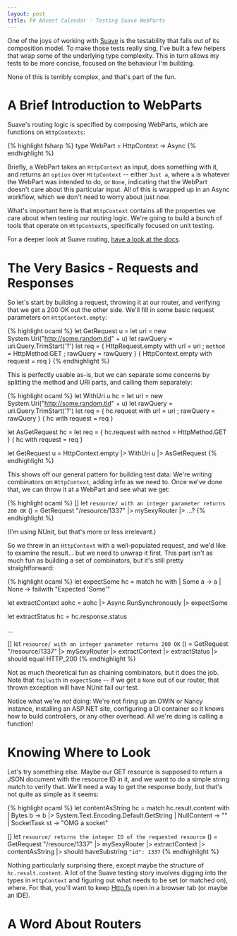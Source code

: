 ```yaml
---
layout: post
title: F# Advent Calendar - Testing Suave WebParts
---
```


One of the joys of working with [Suave](http://suave.io) is the
testability that falls out of its composition model. To make those tests
really sing, I've built a few helpers that wrap some of the underlying
type complexity. This in turn allows my tests to be more concise,
focused on the behaviour I'm building.

None of this is terribly complex, and that's part of the fun.

# A Brief Introduction to WebParts

Suave's routing logic is specified by composing WebParts, which are
functions on `HttpContexts`:

{% highlight fsharp %}
type WebPart = HttpContext -> Async<HttpContext option>
{% endhighlight %}

Briefly, a WebPart takes an `HttpContext` as input, does something with
it, and returns an `option` over `HttpContext` -- either `Just a`, where
`a` is whatever the WebPart was intended to do, or `None`, indicating
that the WebPart doesn't care about this particular input. All of this
is wrapped up in an Async workflow, which we don't need to worry about
just now.

What's important here is that `HttpContext` contains all the properties
we care about when testing our routing logic. We're going to build a
bunch of tools that operate on `HttpContext`s, specifically focused on
unit testing.

For a deeper look at Suave routing, [have a look at the
docs](https://suave.io/routing.html).

# The Very Basics - Requests and Responses

So let's start by building a request, throwing it at our router, and
verifying that we get a 200 OK out the other side. We'll fill in some
basic request parameters on `HttpContext.empty`:

{% highlight ocaml %}
let GetRequest u =
    let uri = new System.Uri("http://some.random.tld" + u)
    let rawQuery = uri.Query.TrimStart('?')
    let req = { HttpRequest.empty with url = uri ;
                ``method`` = HttpMethod.GET ;
                rawQuery = rawQuery }
    { HttpContext.empty with request = req }
{% endhighlight %}

This is perfectly usable as-is, but we can separate some concerns by
splitting the method and URI parts, and calling them separately:

{% highlight ocaml %}
let WithUri u hc =
    let uri = new System.Uri("http://some.random.tld" + u)
    let rawQuery = uri.Query.TrimStart('?')
    let req = { hc.request with url = uri ;
                rawQuery = rawQuery }
    { hc with request = req }

let AsGetRequest hc =
    let req = { hc.request with ``method`` = HttpMethod.GET }
    { hc with request = req }

let GetRequest u =
    HttpContext.empty
    |> WithUri u
    |> AsGetRequest
{% endhighlight %}

This shows off our general pattern for building test data: We're writing
combinators on `HttpContext`, adding info as we need to. Once we've done
that, we can throw it at a WebPart and see what we get:

{% highlight ocaml %}
[<Test>]
let ``resource/ with an integer parameter returns 200 OK`` () =
    GetRequest "/resource/1337" 
    |> mySexyRouter
    |> ...?
{% endhighlight %}

(I'm using NUnit, but that's more or less irrelevant.)

So we threw in an `HttpContext` with a well-populated request, and we'd
like to examine the result... but we need to unwrap it first. This part
isn't as much fun as building a set of combinators, but it's still
pretty straightforward:

{% highlight ocaml %}
let expectSome hc =
    match hc with
    | Some a -> a
    | None   -> failwith "Expected 'Some'"

let extractContext aohc =
    aohc |> Async.RunSynchronously |> expectSome

let extractStatus hc = hc.response.status

...

[<Test>]
let ``resource/ with an integer parameter returns 200 OK`` () =
    GetRequest "/resource/1337" 
    |> mySexyRouter
    |> extractContext
    |> extractStatus
    |> should equal HTTP_200
{% endhighlight %}

Not as much theoretical fun as chaining combinators, but it does the
job. Note that `failwith` in `expectSome` -- if we get a `None` out of
our router, that thrown exception will have NUnit fail our test.

Notice what we're _not_ doing: We're not firing up an OWIN or Nancy
instance, installing an ASP.NET site, configuring a DI container so it
knows how to build controllers, or any other overhead. All we're doing
is calling a function!

# Knowing Where to Look

Let's try something else. Maybe our GET resource is supposed to return a
JSON document with the resource ID in it, and we want to do a simple
string match to verify that. We'll need a way to get the response body,
but that's not quite as simple as it seems:

{% highlight ocaml %}
let contentAsString hc = 
    match hc.result.content with
    | Bytes b -> b |> System.Text.Encoding.Default.GetString
    | NullContent -> ""
    | SocketTask st -> "OMG a socket"

[<Test>]
let ``resource/ returns the integer ID of the requested resource`` () =
    GetRequest "/resource/1337"
    |> mySexyRouter
    |> extractContext
    |> contentAsString
    |> should haveSubstring ``"id": 1337``
{% endhighlight %}

Nothing particularly surprising there, except maybe the structure of
`hc.result.content`. A lot of the Suave testing story involves digging
into the types in `HttpContext` and figuring out what needs to be set
(or matched on), where. For that, you'll want to keep
[Http.fs](https://github.com/SuaveIO/suave/blob/master/src/Suave/Http.fs)
open in a browser tab (or maybe an IDE).

# A Word About Routers


